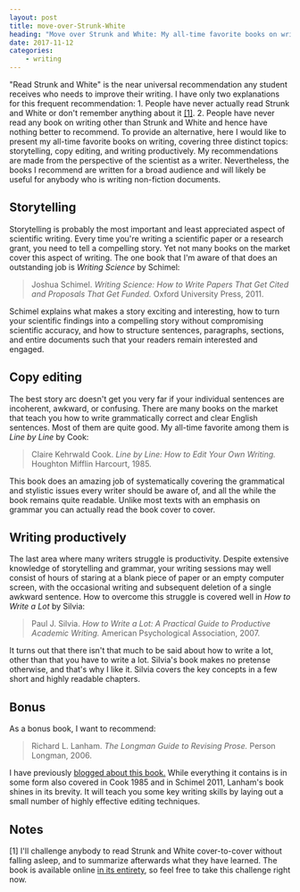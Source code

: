 ```yaml
---
layout: post
title: move-over-Strunk-White
heading: "Move over Strunk and White: My all-time favorite books on writing"
date: 2017-11-12
categories: 
    - writing
---
```


"Read Strunk and White" is the near universal recommendation any student receives who needs to improve their writing. I have only two explanations for this frequent recommendation: 1. People have never actually read Strunk and White or don't remember anything about it [[1]](#note1). 2. People have never read any book on writing other than Strunk and White and hence have nothing better to recommend. To provide an alternative, here I would like to present my all-time favorite books on writing, covering three distinct topics: storytelling, copy editing, and writing productively. My recommendations are made from the perspective of the scientist as a writer. Nevertheless, the books I recommend are written for a broad audience and will likely be useful for anybody who is writing non-fiction documents.

<!--more-->

## Storytelling

Storytelling is probably the most important and least appreciated aspect of scientific writing. Every time you're writing a scientific paper or a research grant, you need to tell a compelling story. Yet not many books on the market cover this aspect of writing. The one book that I'm aware of that does an outstanding job is *Writing Science* by Schimel:

> Joshua Schimel. *Writing Science: How to Write Papers That Get Cited and Proposals That Get Funded.* Oxford University Press, 2011.

Schimel explains what makes a story exciting and interesting, how to turn your scientific findings into a compelling story without compromising scientific accuracy, and how to structure sentences, paragraphs, sections, and entire documents such that your readers remain interested and engaged.

## Copy editing

The best story arc doesn't get you very far if your individual sentences are incoherent, awkward, or confusing. There are many books on the market that teach you how to write grammatically correct and clear English sentences. Most of them are quite good. My all-time favorite among them is *Line by Line* by Cook:

> Claire Kehrwald Cook. *Line by Line: How to Edit Your Own Writing.* Houghton Mifflin Harcourt, 1985.

This book does an amazing job of systematically covering the grammatical and stylistic issues every writer should be aware of, and all the while the book remains quite readable. Unlike most texts with an emphasis on grammar you can actually read the book cover to cover.

## Writing productively

The last area where many writers struggle is productivity. Despite extensive knowledge of storytelling and grammar, your writing sessions may well consist of hours of staring at a blank piece of paper or an empty computer screen, with the occasional writing and subsequent deletion of a single awkward sentence. How to overcome this struggle is covered well in *How to Write a Lot* by Silvia:

> Paul J. Silvia. *How to Write a Lot: A Practical Guide to Productive Academic Writing.* American Psychological Association, 2007.

It turns out that there isn't that much to be said about how to write a lot, other than that you have to write a lot. Silvia's book makes no pretense otherwise, and that's why I like it. Silvia covers the key concepts in a few short and highly readable chapters.

## Bonus

As a bonus book, I want to recommend:

> Richard L. Lanham. *The Longman Guide to Revising Prose.* Person Longman, 2006.

I have previously [blogged about this book.](/blog/2015/8/26/avoiding-the-official-style) While everything it contains is in some form also covered in Cook 1985 and in Schimel 2011, Lanham's book shines in its brevity. It will teach you some key writing skills by laying out a small number of highly effective editing techniques.

## Notes

[1]<a id="note1"></a> I'll challenge anybody to read Strunk and White cover-to-cover without falling asleep, and to summarize afterwards what they have learned. The book is available online [in its entirety](http://www.jlakes.org/ch/web/The-elements-of-style.pdf), so feel free to take this challenge right now.
